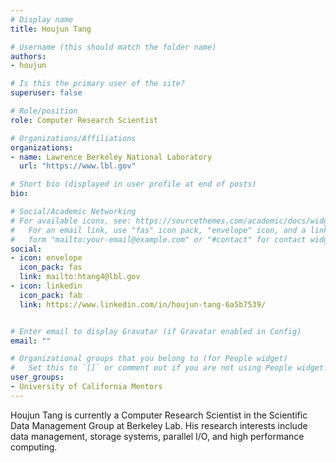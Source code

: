 ```yaml
---
# Display name
title: Houjun Tang

# Username (this should match the folder name)
authors:
- houjun

# Is this the primary user of the site?
superuser: false

# Role/position
role: Computer Research Scientist

# Organizations/Affiliations
organizations:
- name: Lawrence Berkeley National Laboratory
  url: "https://www.lbl.gov"

# Short bio (displayed in user profile at end of posts)
bio:

# Social/Academic Networking
# For available icons, see: https://sourcethemes.com/academic/docs/widgets/#icons
#   For an email link, use "fas" icon pack, "envelope" icon, and a link in the
#   form "mailto:your-email@example.com" or "#contact" for contact widget.
social:
- icon: envelope
  icon_pack: fas
  link: mailto:htang4@lbl.gov
- icon: linkedin
  icon_pack: fab
  link: https://www.linkedin.com/in/houjun-tang-6a5b7539/


# Enter email to display Gravatar (if Gravatar enabled in Config)
email: ""

# Organizational groups that you belong to (for People widget)
#   Set this to `[]` or comment out if you are not using People widget.  
user_groups:
- University of California Mentors
---
```

Houjun Tang is currently a Computer Research Scientist in the Scientific Data Management Group at Berkeley Lab. His research interests include data management, storage systems, parallel I/O, and high performance computing.
